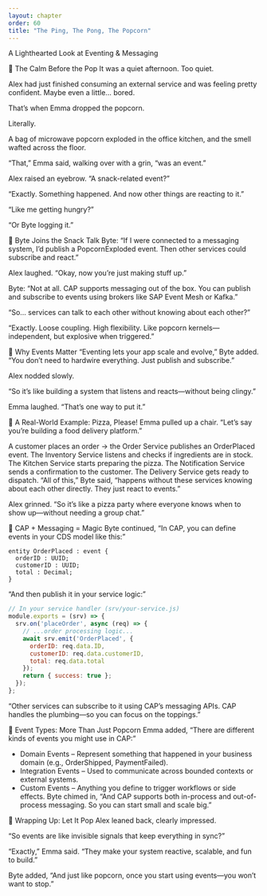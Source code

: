 ```yaml
---
layout: chapter
order: 60
title: "The Ping, The Pong, The Popcorn"
---
```

A Lighthearted Look at Eventing & Messaging

🍿 The Calm Before the Pop
It was a quiet afternoon. Too quiet.

Alex had just finished consuming an external service and was feeling pretty confident. Maybe even a little… bored.

That’s when Emma dropped the popcorn.

Literally.

A bag of microwave popcorn exploded in the office kitchen, and the smell wafted across the floor.

“That,” Emma said, walking over with a grin, “was an event.”

Alex raised an eyebrow. “A snack-related event?”

“Exactly. Something happened. And now other things are reacting to it.”

“Like me getting hungry?”

“Or Byte logging it.”

📣 Byte Joins the Snack Talk
Byte: “If I were connected to a messaging system, I’d publish a PopcornExploded event. Then other services could subscribe and react.”

Alex laughed. “Okay, now you’re just making stuff up.”

Byte: “Not at all. CAP supports messaging out of the box. You can publish and subscribe to events using brokers like SAP Event Mesh or Kafka.”

“So… services can talk to each other without knowing about each other?”

“Exactly. Loose coupling. High flexibility. Like popcorn kernels—independent, but explosive when triggered.”

🧠 Why Events Matter
“Eventing lets your app scale and evolve,” Byte added. “You don’t need to hardwire everything. Just publish and subscribe.”

Alex nodded slowly.

“So it’s like building a system that listens and reacts—without being clingy.”

Emma laughed. “That’s one way to put it.”

🍕 A Real-World Example: Pizza, Please!
Emma pulled up a chair. “Let’s say you’re building a food delivery platform.”

A customer places an order → the Order Service publishes an OrderPlaced event.
The Inventory Service listens and checks if ingredients are in stock.
The Kitchen Service starts preparing the pizza.
The Notification Service sends a confirmation to the customer.
The Delivery Service gets ready to dispatch.
“All of this,” Byte said, “happens without these services knowing about each other directly. They just react to events.”

Alex grinned. “So it’s like a pizza party where everyone knows when to show up—without needing a group chat.”

🧩 CAP + Messaging = Magic
Byte continued, “In CAP, you can define events in your CDS model like this:”
```cds
entity OrderPlaced : event {
  orderID : UUID;
  customerID : UUID;
  total : Decimal;
}
```
“And then publish it in your service logic:”
```js
// In your service handler (srv/your-service.js)
module.exports = (srv) => {
  srv.on('placeOrder', async (req) => {
    // ...order processing logic...
    await srv.emit('OrderPlaced', {
      orderID: req.data.ID,
      customerID: req.data.customerID,
      total: req.data.total
    });
    return { success: true };
  });
};
```
“Other services can subscribe to it using CAP’s messaging APIs. CAP handles the plumbing—so you can focus on the toppings.”

🔄 Event Types: More Than Just Popcorn
Emma added, “There are different kinds of events you might use in CAP:”

- Domain Events – Represent something that happened in your business domain (e.g., OrderShipped, PaymentFailed).
- Integration Events – Used to communicate across bounded contexts or external systems.
- Custom Events – Anything you define to trigger workflows or side effects.
Byte chimed in, “And CAP supports both in-process and out-of-process messaging. So you can start small and scale big.”

🎉 Wrapping Up: Let It Pop
Alex leaned back, clearly impressed.

“So events are like invisible signals that keep everything in sync?”

“Exactly,” Emma said. “They make your system reactive, scalable, and fun to build.”

Byte added, “And just like popcorn, once you start using events—you won’t want to stop.”
